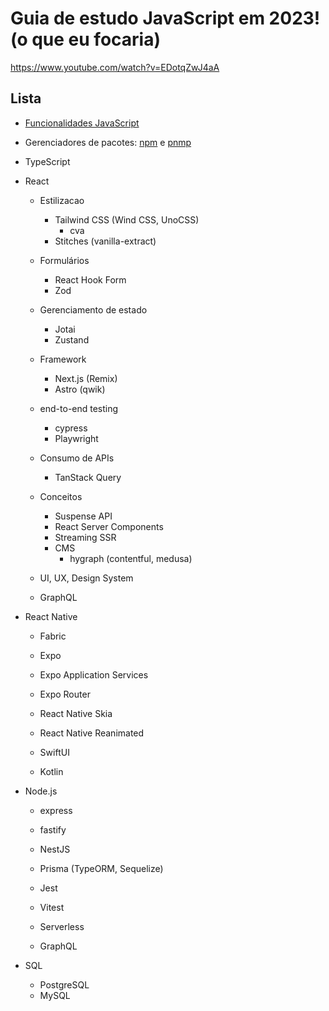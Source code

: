 # Guia de estudo JavaScript em 2023! (o que eu focaria)

https://www.youtube.com/watch?v=EDotqZwJ4aA  

## Lista

- [Funcionalidades JavaScript](https://www.youtube.com/watch?v=37SwqREHRGI)

- Gerenciadores de pacotes: [npm](https://www.npmjs.com/) e [pnmp](https://pnpm.io/)

- TypeScript

- React

    - Estilizacao
        - Tailwind CSS (Wind CSS, UnoCSS)
            - cva
        - Stitches (vanilla-extract)

    - Formulários
        - React Hook Form
        - Zod 

    - Gerenciamento de estado
        - Jotai
        - Zustand

    - Framework
        - Next.js (Remix)
        - Astro (qwik)

    - end-to-end testing
        - cypress
        - Playwright

    - Consumo de APIs
        - TanStack Query

    - Conceitos
        - Suspense API
        - React Server Components
        - Streaming SSR
        - CMS
            - hygraph (contentful, medusa)
    
    - UI, UX, Design System

    - GraphQL

- React Native

    - Fabric
    
    - Expo
    - Expo Application Services
    - Expo Router
    
    - React Native Skia
    - React Native Reanimated
    
    - SwiftUI
    - Kotlin

- Node.js

    - express
    - fastify

    - NestJS

    - Prisma (TypeORM, Sequelize)

    - Jest
    - Vitest

    - Serverless

    - GraphQL

- SQL

    - PostgreSQL
    - MySQL